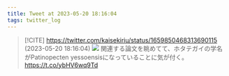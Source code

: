 ```yaml
---
title: Tweet at 2023-05-20 18:16:04
tags: twitter_log
---
```


> [!CITE] https://twitter.com/kaisekiriu/status/1659850468313690115 (2023-05-20 18:16:04)
> ![](https://twitter.com/kaisekiriu/status/1659850468313690115)
> 関連する論文を眺めてて、ホタテガイの学名がPatinopecten yessoensisになっていることに気が付く。
> https://t.co/ybHV6wq9Td

